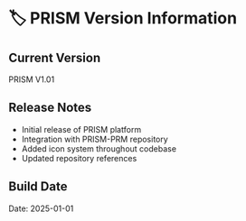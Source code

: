 # 🏷️ PRISM Version Information

## Current Version
PRISM V1.01

## Release Notes
- Initial release of PRISM platform
- Integration with PRISM-PRM repository
- Added icon system throughout codebase
- Updated repository references

## Build Date
Date: 2025-01-01 